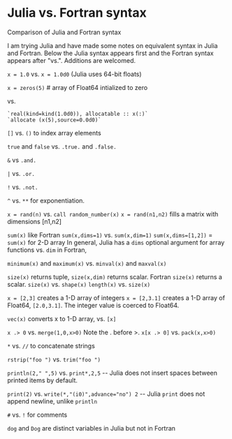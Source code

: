 # Julia vs. Fortran syntax
Comparison of Julia and Fortran syntax

I am trying Julia and have made some notes on equivalent syntax in Julia and Fortran.
Below the Julia syntax appears first and the Fortran syntax appears after "vs.". Additions are welcomed.

`x = 1.0` vs. `x = 1.0d0` (Julia uses 64-bit floats)

`x = zeros(5)` # array of Float64 intialized to zero 

vs.

    `real(kind=kind(1.0d0)), allocatable :: x(:)`
    `allocate (x(5),source=0.0d0)`

`[]` vs. `()` to index array elements

`true` and `false` vs. `.true.` and `.false.`

`&` vs `.and.`

`|` vs. `.or.`

`!` vs. `.not.`

`^` vs. `**` for exponentiation.

`x = rand(n)` vs. `call random_number(x)`
`x = rand(n1,n2)` fills a matrix with dimensions [n1,n2]

`sum(x)` like Fortran
`sum(x,dims=1)` vs. `sum(x,dim=1)`
`sum(x,dims=[1,2])` = `sum(x)` for 2-D array
In general, Julia has a `dims` optional argument for array functions vs. `dim` in Fortran,

`minimum(x)` and `maximum(x)` vs. `minval(x)` and `maxval(x)`

`size(x)` returns tuple, `size(x,dim)` returns scalar. Fortran `size(x)` returns a scalar. 
`size(x)` vs. `shape(x)`
`length(x)` vs. `size(x)`

`x = [2,3]` creates a 1-D array of integers 
`x = [2,3.1]` creates a 1-D array of Float64, `[2.0,3.1]`. The integer value is coerced to Float64.

`vec(x)` converts x to 1-D array, vs. `[x]`

`x .> 0` vs. `merge(1,0,x>0)`    Note the . before >.
`x[x .> 0]` vs. `pack(x,x>0)`

`*` vs. `//` to concatenate strings

`rstrip("foo ")` vs. `trim("foo ")`

`println(2," ",5)` vs. `print*,2,5` -- Julia does not insert spaces between printed items by default.

`print(2)` vs. `write(*,"(i0)",advance="no") 2` -- Julia `print` does not append newline, unlike `println`
 
`#` vs. `!` for comments

`dog` and `Dog` are distinct variables in Julia but not in Fortran
